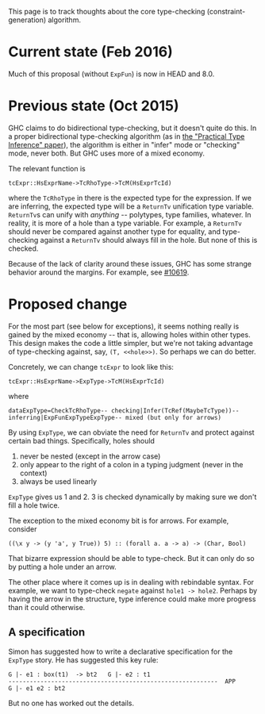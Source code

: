 
This page is to track thoughts about the core type-checking (constraint-generation) algorithm.

# Current state (Feb 2016)


Much of this proposal (without `ExpFun`) is now in HEAD and 8.0.

# Previous state (Oct 2015)


GHC claims to do bidirectional type-checking, but it doesn't quite do this. In a proper bidirectional type-checking algorithm (as in [ the "Practical Type Inference" paper](http://repository.upenn.edu/cis_papers/315/)), the algorithm is either in "infer" mode or "checking" mode, never both. But GHC uses more of a mixed economy.


The relevant function is

```
tcExpr::HsExprName->TcRhoType->TcM(HsExprTcId)
```


where the `TcRhoType` in there is the expected type for the expression. If we are inferring, the expected type will be a `ReturnTv` unification type variable. `ReturnTv`s can unify with *anything* -- polytypes, type families, whatever. In reality, it is more of a hole than a type variable. For example, a `ReturnTv` should never be compared against another type for equality, and type-checking against a `ReturnTv` should always fill in the hole. But none of this is checked.


Because of the lack of clarity around these issues, GHC has some strange behavior around the margins. For example, see [\#10619](https://gitlab.haskell.org//ghc/ghc/issues/10619).

# Proposed change


For the most part (see below for exceptions), it seems nothing really is gained by the mixed economy -- that is, allowing holes within other types. This design makes the code a little simpler, but we're not taking advantage of type-checking against, say, `(T, <<hole>>)`. So perhaps we can do better.


Concretely, we can change `tcExpr` to look like this:

```
tcExpr::HsExprName->ExpType->TcM(HsExprTcId)
```


where

```
dataExpType=CheckTcRhoType-- checking|Infer(TcRef(MaybeTcType))-- inferring|ExpFunExpTypeExpType-- mixed (but only for arrows)
```


By using `ExpType`, we can obviate the need for `ReturnTv` and protect against certain bad things. Specifically, holes should

1. never be nested (except in the arrow case)
1. only appear to the right of a colon in a typing judgment (never in the context)
1. always be used linearly

`ExpType` gives us 1 and 2. 3 is checked dynamically by making sure we don't fill a hole twice.


The exception to the mixed economy bit is for arrows. For example, consider

```wiki
((\x y -> (y 'a', y True)) 5) :: (forall a. a -> a) -> (Char, Bool)
```


That bizarre expression should be able to type-check. But it can only do so by putting a hole under an arrow.


The other place where it comes up is in dealing with rebindable syntax. For example, we want to type-check `negate` against `hole1 -> hole2`. Perhaps by having the arrow in the structure, type inference could make more progress than it could otherwise.

## A specification


Simon has suggested how to write a declarative specification for the `ExpType` story. He has suggested this key rule:

```wiki
G |- e1 : box(t1)  -> bt2   G |- e2 : t1
-----------------------------------------------------------  APP
G |- e1 e2 : bt2
```


But no one has worked out the details. 
